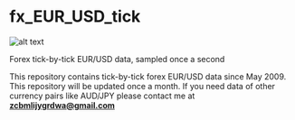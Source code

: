 # fx_EUR_USD_tick
![alt text](http://zhenyuyang.usite.pro/ls/eurusd.jpg)

Forex tick-by-tick EUR/USD data, sampled once a second

This repository contains tick-by-tick forex EUR/USD data since May 2009. This repository will be updated once a month.
If you need data of other currency pairs like AUD/JPY please contact me at **zcbmlijygrdwa@gmail.com**
